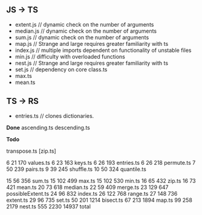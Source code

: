
JS -> TS
--------

+ extent.js	 // dynamic check on the number of arguments
+ median.js	 // dynamic check on the number of arguments 
+ sum.js	 // dynamic check on the number of arguments
+ map.js	 // Strange and large requires greater familiarity with ts
+ index.js	 // multiple imports dependent on functionality of unstable files
+ min.js	 // difficulty with overloaded functions
+ nest.js	 // Strange and large requires greater familiarity with ts
+ set.js	 // dependency on core class.ts
+ max.ts
+ mean.ts

TS -> RS 
--------

+ entries.ts	// clones dictionaries.

**Done**
ascending.ts
descending.ts


**Todo**

transpose.ts [zip.ts]

6      21     170 values.ts
6      23     163 keys.ts
6      26     193 entries.ts
6      26     218 permute.ts
7      50     239 pairs.ts
9      39     245 shuffle.ts
10      50     324 quantile.ts

15      56     356 sum.ts
15     102     499 max.ts
15     102     530 min.ts
16      65     432 zip.ts
      16      73     421 mean.ts
      20      73     618 median.ts
      22      59     409 merge.ts
      23     129     647 possibleExtent.ts
      24      96     832 index.ts
      26     122     768 range.ts
      27     148     736 extent.ts
      29      96     735 set.ts
      50     201    1214 bisect.ts
      67     213    1894 map.ts
      99     258    2179 nest.ts
     555    2230   14937 total

